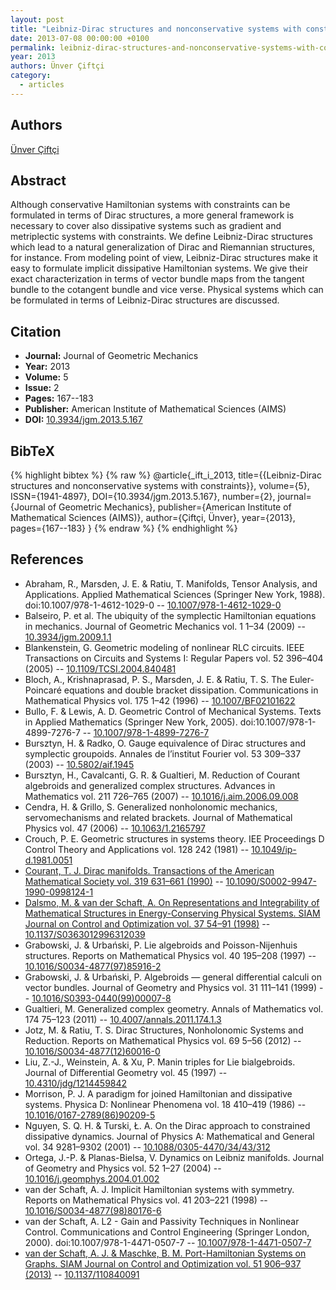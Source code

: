 ```yaml
---
layout: post
title: "Leibniz-Dirac structures and nonconservative systems with constraints"
date: 2013-07-08 00:00:00 +0100
permalink: leibniz-dirac-structures-and-nonconservative-systems-with-constraints
year: 2013
authors: Ünver Çiftçi
category:
  - articles
---
```

 
## Authors
[Ünver Çiftçi](authors/unver_ciftci)
 
## Abstract
Although conservative Hamiltonian systems with constraints can be formulated in terms of Dirac structures, a more general framework is necessary to cover also dissipative systems such as gradient and metriplectic systems with constraints. We define Leibniz-Dirac structures which lead to a natural generalization of Dirac and Riemannian structures, for instance. From modeling point of view, Leibniz-Dirac structures make it easy to formulate implicit dissipative Hamiltonian systems. We give their exact characterization in terms of vector bundle maps from the tangent bundle to the cotangent bundle and vice verse. Physical systems which can be formulated in terms of Leibniz-Dirac structures are discussed.
 
## Citation
- **Journal:** Journal of Geometric Mechanics
- **Year:** 2013
- **Volume:** 5
- **Issue:** 2
- **Pages:** 167--183
- **Publisher:** American Institute of Mathematical Sciences (AIMS)
- **DOI:** [10.3934/jgm.2013.5.167](https://doi.org/10.3934/jgm.2013.5.167)
 
## BibTeX
{% highlight bibtex %}
{% raw %}
@article{_ift_i_2013,
  title={{Leibniz-Dirac structures and nonconservative systems with constraints}},
  volume={5},
  ISSN={1941-4897},
  DOI={10.3934/jgm.2013.5.167},
  number={2},
  journal={Journal of Geometric Mechanics},
  publisher={American Institute of Mathematical Sciences (AIMS)},
  author={Çiftçi, Ünver},
  year={2013},
  pages={167--183}
}
{% endraw %}
{% endhighlight %}
 
## References
- Abraham, R., Marsden, J. E. & Ratiu, T. Manifolds, Tensor Analysis, and Applications. Applied Mathematical Sciences (Springer New York, 1988). doi:10.1007/978-1-4612-1029-0 -- [10.1007/978-1-4612-1029-0](https://doi.org/10.1007/978-1-4612-1029-0)
- Balseiro, P. et al. The ubiquity of the symplectic Hamiltonian equations in mechanics. Journal of Geometric Mechanics vol. 1 1–34 (2009) -- [10.3934/jgm.2009.1.1](https://doi.org/10.3934/jgm.2009.1.1)
- Blankenstein, G. Geometric modeling of nonlinear RLC circuits. IEEE Transactions on Circuits and Systems I: Regular Papers vol. 52 396–404 (2005) -- [10.1109/TCSI.2004.840481](https://doi.org/10.1109/TCSI.2004.840481)
- Bloch, A., Krishnaprasad, P. S., Marsden, J. E. & Ratiu, T. S. The Euler-Poincaré equations and double bracket dissipation. Communications in Mathematical Physics vol. 175 1–42 (1996) -- [10.1007/BF02101622](https://doi.org/10.1007/BF02101622)
- Bullo, F. & Lewis, A. D. Geometric Control of Mechanical Systems. Texts in Applied Mathematics (Springer New York, 2005). doi:10.1007/978-1-4899-7276-7 -- [10.1007/978-1-4899-7276-7](https://doi.org/10.1007/978-1-4899-7276-7)
- Bursztyn, H. & Radko, O. Gauge equivalence of Dirac structures and symplectic groupoids. Annales de l’institut Fourier vol. 53 309–337 (2003) -- [10.5802/aif.1945](https://doi.org/10.5802/aif.1945)
- Bursztyn, H., Cavalcanti, G. R. & Gualtieri, M. Reduction of Courant algebroids and generalized complex structures. Advances in Mathematics vol. 211 726–765 (2007) -- [10.1016/j.aim.2006.09.008](https://doi.org/10.1016/j.aim.2006.09.008)
- Cendra, H. & Grillo, S. Generalized nonholonomic mechanics, servomechanisms and related brackets. Journal of Mathematical Physics vol. 47 (2006) -- [10.1063/1.2165797](https://doi.org/10.1063/1.2165797)
- Crouch, P. E. Geometric structures in systems theory. IEE Proceedings D Control Theory and Applications vol. 128 242 (1981) -- [10.1049/ip-d.1981.0051](https://doi.org/10.1049/ip-d.1981.0051)
- [Courant, T. J. Dirac manifolds. Transactions of the American Mathematical Society vol. 319 631–661 (1990)](dirac-manifolds) -- [10.1090/S0002-9947-1990-0998124-1](https://doi.org/10.1090/S0002-9947-1990-0998124-1)
- [Dalsmo, M. & van der Schaft, A. On Representations and Integrability of Mathematical Structures in Energy-Conserving Physical Systems. SIAM Journal on Control and Optimization vol. 37 54–91 (1998)](on-representations-and-integrability-of-mathematical-structures-in-energy-conserving-physical-systems) -- [10.1137/S0363012996312039](https://doi.org/10.1137/S0363012996312039)
- Grabowski, J. & Urbański, P. Lie algebroids and Poisson-Nijenhuis structures. Reports on Mathematical Physics vol. 40 195–208 (1997) -- [10.1016/S0034-4877(97)85916-2](https://doi.org/10.1016/S0034-4877(97)85916-2)
- Grabowski, J. & Urbański, P. Algebroids — general differential calculi on vector bundles. Journal of Geometry and Physics vol. 31 111–141 (1999) -- [10.1016/S0393-0440(99)00007-8](https://doi.org/10.1016/S0393-0440(99)00007-8)
- Gualtieri, M. Generalized complex geometry. Annals of Mathematics vol. 174 75–123 (2011) -- [10.4007/annals.2011.174.1.3](https://doi.org/10.4007/annals.2011.174.1.3)
- Jotz, M. & Ratiu, T. S. Dirac Structures, Nonholonomic Systems and Reduction. Reports on Mathematical Physics vol. 69 5–56 (2012) -- [10.1016/S0034-4877(12)60016-0](https://doi.org/10.1016/S0034-4877(12)60016-0)
- Liu, Z.-J., Weinstein, A. & Xu, P. Manin triples for Lie bialgebroids. Journal of Differential Geometry vol. 45 (1997) -- [10.4310/jdg/1214459842](https://doi.org/10.4310/jdg/1214459842)
- Morrison, P. J. A paradigm for joined Hamiltonian and dissipative systems. Physica D: Nonlinear Phenomena vol. 18 410–419 (1986) -- [10.1016/0167-2789(86)90209-5](https://doi.org/10.1016/0167-2789(86)90209-5)
- Nguyen, S. Q. H. & Turski, Ł. A. On the Dirac approach to constrained dissipative dynamics. Journal of Physics A: Mathematical and General vol. 34 9281–9302 (2001) -- [10.1088/0305-4470/34/43/312](https://doi.org/10.1088/0305-4470/34/43/312)
- Ortega, J.-P. & Planas-Bielsa, V. Dynamics on Leibniz manifolds. Journal of Geometry and Physics vol. 52 1–27 (2004) -- [10.1016/j.geomphys.2004.01.002](https://doi.org/10.1016/j.geomphys.2004.01.002)
- van der Schaft, A. J. Implicit Hamiltonian systems with symmetry. Reports on Mathematical Physics vol. 41 203–221 (1998) -- [10.1016/S0034-4877(98)80176-6](https://doi.org/10.1016/S0034-4877(98)80176-6)
- van der Schaft, A. L2 - Gain and Passivity Techniques in Nonlinear Control. Communications and Control Engineering (Springer London, 2000). doi:10.1007/978-1-4471-0507-7 -- [10.1007/978-1-4471-0507-7](https://doi.org/10.1007/978-1-4471-0507-7)
- [van der Schaft, A. J. & Maschke, B. M. Port-Hamiltonian Systems on Graphs. SIAM Journal on Control and Optimization vol. 51 906–937 (2013)](port-hamiltonian-systems-on-graphs) -- [10.1137/110840091](https://doi.org/10.1137/110840091)

